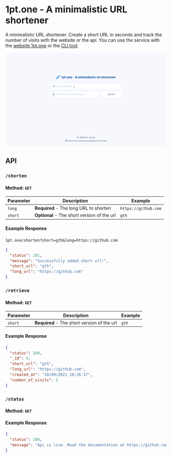# 1pt.one - A minimalistic URL shortener

A minimalistic URL shortener. Create a short URL in seconds and track the number of visits with the website or the api.
You can use the service with the [website 1pt.one](https://1pt.one/) or the [CLI tool](https://github.com/Jeusto/1pt.one-cli).

![demo](static/assets/demo.gif)

## API

### `/shorten`

#### Method: `GET`

| Parameter | Description                                 | Example              |
| --------- | ------------------------------------------- | -------------------- |
| `long`    | **Required** - The long URL to shorten      | `https://github.com` |
| `short`   | **Optional** - The short version of the url | `gth`                |

#### Example Response

`1pt.one/shorten?short=gth&long=https://github.com`

```json
{
  "status": 201,
  "message": "Successfully added short url!",
  "short_url": "gth",
  "long_url": "https://github.com"
}
```

### `/retrieve`

#### Method: `GET`

| Parameter | Description                                 | Example |
| --------- | ------------------------------------------- | ------- |
| `short`   | **Required** - The short version of the url | `gth`   |

#### Example Response

```json
{
  "status": 200,
  "_id": 6,
  "short_url": "gth",
  "long_url": "https://github.com",
  "created_at": "18/09/2021 20:26:17",
  "number_of_visits": 2
}
```

### `/status`

#### Method: `GET`

#### Example Response

```json
{
  "status": 200,
  "message": "Api is live. Read the documentation at https://github.com/Jeusto/1pt.one"
}
```
